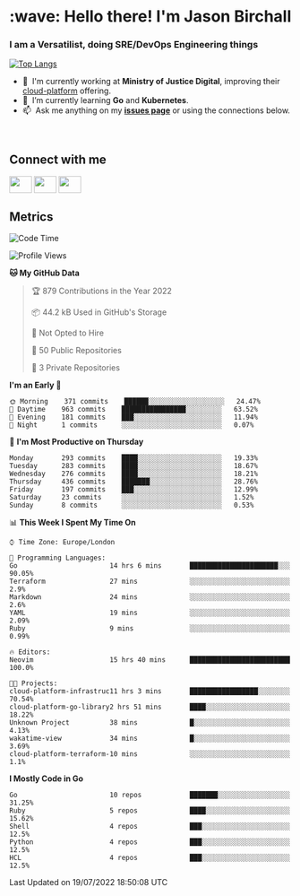 <h1 align="left" id="jason-title">:wave: Hello there! I'm Jason Birchall</h1>
<h3 align="left">I am a Versatilist, doing SRE/DevOps Engineering things</h3>

[![Top Langs](https://github-readme-stats.vercel.app/api?username=jasonBirchall&show_icons=true&count_private=true&include_all_commits=true&theme=gruvbox)](https://github.com/anuraghazra/github-readme-stats)

- :office: &nbsp;I'm currently working at **Ministry of Justice Digital**, improving their [cloud-platform](https://github.com/ministryofjustice/cloud-platform) offering.
- :seedling: &nbsp;I’m currently learning **Go** and **Kubernetes**.
- :mailbox: &nbsp;Ask me anything on my **[issues page]** or using the connections below.


<br>

<h2>Connect with me</h2>
<p>
<a href="https://twitter.com/jsonBirchall" target="blank"><img align="center" src="https://cdn.jsdelivr.net/npm/simple-icons@3.0.1/icons/twitter.svg" alt="" height="30" width="40" /></a>
<a href="https://keybase.io/json0" target="blank"><img align="center" src="https://cdn.jsdelivr.net/npm/simple-icons@3.0.1/icons/keybase.svg" alt="" height="30" width="40" /></a>
<a href="https://www.reddit.com/user/kakorate" target="blank"><img align="center" src="https://cdn.jsdelivr.net/npm/simple-icons@3.0.1/icons/reddit.svg" alt="" height="30" width="40" /></a>
</p>

<h2>Metrics</h2>

<!--START_SECTION:waka-->
![Code Time](http://img.shields.io/badge/Code%20Time-0%20secs-blue)

![Profile Views](http://img.shields.io/badge/Profile%20Views-3-blue)

**🐱 My GitHub Data** 

> 🏆 879 Contributions in the Year 2022
 > 
> 📦 44.2 kB Used in GitHub's Storage 
 > 
> 🚫 Not Opted to Hire
 > 
> 📜 50 Public Repositories 
 > 
> 🔑 3 Private Repositories  
 > 
**I'm an Early 🐤** 

```text
🌞 Morning    371 commits    ██████░░░░░░░░░░░░░░░░░░░   24.47% 
🌆 Daytime    963 commits    ████████████████░░░░░░░░░   63.52% 
🌃 Evening    181 commits    ███░░░░░░░░░░░░░░░░░░░░░░   11.94% 
🌙 Night      1 commits      ░░░░░░░░░░░░░░░░░░░░░░░░░   0.07%

```
📅 **I'm Most Productive on Thursday** 

```text
Monday       293 commits    ████░░░░░░░░░░░░░░░░░░░░░   19.33% 
Tuesday      283 commits    ████░░░░░░░░░░░░░░░░░░░░░   18.67% 
Wednesday    276 commits    ████░░░░░░░░░░░░░░░░░░░░░   18.21% 
Thursday     436 commits    ███████░░░░░░░░░░░░░░░░░░   28.76% 
Friday       197 commits    ███░░░░░░░░░░░░░░░░░░░░░░   12.99% 
Saturday     23 commits     ░░░░░░░░░░░░░░░░░░░░░░░░░   1.52% 
Sunday       8 commits      ░░░░░░░░░░░░░░░░░░░░░░░░░   0.53%

```


📊 **This Week I Spent My Time On** 

```text
⌚︎ Time Zone: Europe/London

💬 Programming Languages: 
Go                       14 hrs 6 mins       ██████████████████████░░░   90.05% 
Terraform                27 mins             ░░░░░░░░░░░░░░░░░░░░░░░░░   2.9% 
Markdown                 24 mins             ░░░░░░░░░░░░░░░░░░░░░░░░░   2.6% 
YAML                     19 mins             ░░░░░░░░░░░░░░░░░░░░░░░░░   2.09% 
Ruby                     9 mins              ░░░░░░░░░░░░░░░░░░░░░░░░░   0.99%

🔥 Editors: 
Neovim                   15 hrs 40 mins      █████████████████████████   100.0%

🐱‍💻 Projects: 
cloud-platform-infrastruc11 hrs 3 mins       █████████████████░░░░░░░░   70.54% 
cloud-platform-go-library2 hrs 51 mins       ████░░░░░░░░░░░░░░░░░░░░░   18.22% 
Unknown Project          38 mins             █░░░░░░░░░░░░░░░░░░░░░░░░   4.13% 
wakatime-view            34 mins             █░░░░░░░░░░░░░░░░░░░░░░░░   3.69% 
cloud-platform-terraform-10 mins             ░░░░░░░░░░░░░░░░░░░░░░░░░   1.1%

```

**I Mostly Code in Go** 

```text
Go                       10 repos            ███████░░░░░░░░░░░░░░░░░░   31.25% 
Ruby                     5 repos             ████░░░░░░░░░░░░░░░░░░░░░   15.62% 
Shell                    4 repos             ███░░░░░░░░░░░░░░░░░░░░░░   12.5% 
Python                   4 repos             ███░░░░░░░░░░░░░░░░░░░░░░   12.5% 
HCL                      4 repos             ███░░░░░░░░░░░░░░░░░░░░░░   12.5%

```



 Last Updated on 19/07/2022 18:50:08 UTC
<!--END_SECTION:waka-->

<!-- links -->

[issues page]: https://github.com/jasonBirchall/jasonBirchall/issues "jasonBirchall/issues"
